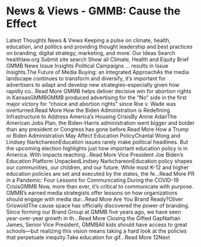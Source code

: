 # News & Views - GMMB: Cause the Effect


Latest Thoughts 
News & Views 
Keeping a pulse on climate, health, education, and politics and providing thought leadership and best practices on branding, digital strategy, marketing, and more. 
Our Ideas
Search healthlaw.org
Submit site search
Show all
Climate, Health and Equity Brief
GMMB News
Issue Insights
Political Campaigns
… results in Issue Insights.The Future of Media Buying: an Integrated ApproachAs the media landscape continues to transform and diversify, it’s important for advertisers to adapt and develop new strategies–especially given how rapidly co…Read More GMMB helps deliver decisive win for abortion rights in KansasGMMBGMMB produced advertising for the “No” side in the first major victory for “choice and abortion rights” since Roe v. Wade was overturned.Read More How the Biden Administration is Redefining Infrastructure to Address America’s Housing CrisisBy Annie AdairThe American Jobs Plan, the Biden-Harris administration went bigger and bolder than any president or Congress has gone before.Read More How a Trump or Biden Administration May Affect Education PolicyChantal Wong and Lindsey NarkchareonEducation issues rarely make political headlines. But the upcoming election highlights just how important education policy is in America. With impacts reaching…Read More Vice President Joe Biden’s Education Platform UnpackedLindsey NarkchareonEducation policy shapes our communities, our children, and our future. While most K-12 and higher education policies are set and executed by the states, the fe…Read More PR in a Pandemic: Four Lessons for Communicating During the COVID-19 CrisisGMMB Now, more than ever, it’s critical to communicate with purpose. GMMB’s earned media strategists offer lessons on how organizations should engage with media dur…Read More Are You Brand Ready?Oliver GriswoldThe cause space has officially discovered the power of branding. Since forming our Brand Group at GMMB five years ago, we have seen year-over-year growth in th…Read More Closing the Gifted GapNathan James, Senior Vice President, GMMBAll kids should have access to great schools—but realizing this vision means taking a hard look at the policies that perpetuate inequity.Take education for gif…Read More 
12Next 
 
